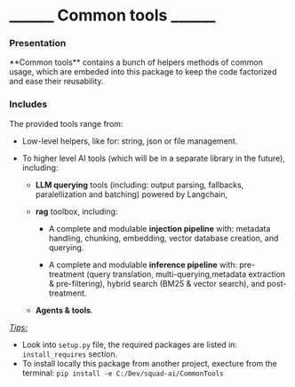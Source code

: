 <H1>______ Common tools ______</H1>

<H3>Presentation</H3>
**Common tools** contains a bunch of helpers methods of common usage, which are embeded into this package to keep the code factorized and ease their reusability.


<H3>Includes</H3>
The provided tools range from:

- Low-level helpers, like for: string, json or file management.

- To higher level AI tools (which will be in a separate library in the future), including:
  
  - **LLM querying** tools (including: output parsing, fallbacks, paralellization and batching) powered by Langchain,
  
  - **rag** toolbox, including:
    
    - A complete and modulable **injection pipeline** with: metadata handling, chunking, embedding, vector database creation, and querying.
    
    - A complete and modulable **inference pipeline** with: pre-treatment (query translation, multi-querying,metadata extraction & pre-filtering), hybrid search (BM25 & vector search), and post-treatment. 
  
  - **Agents & tools**.


<u>*Tips:*</u>

- Look into `setup.py` file, the required packages are listed in: `install_requires` section.
- To install locally this package from another project, execture from the terminal: `pip install -e C:/Dev/squad-ai/CommonTools`